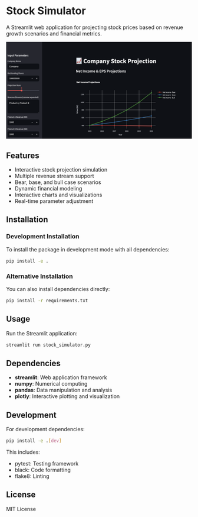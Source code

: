 # Stock Simulator

A Streamlit web application for projecting stock prices based on revenue growth scenarios and financial metrics.

![image](resources/demo.png)

## Features

- Interactive stock projection simulation
- Multiple revenue stream support
- Bear, base, and bull case scenarios
- Dynamic financial modeling
- Interactive charts and visualizations
- Real-time parameter adjustment

## Installation

### Development Installation

To install the package in development mode with all dependencies:

```bash
pip install -e .
```

### Alternative Installation

You can also install dependencies directly:

```bash
pip install -r requirements.txt
```

## Usage

Run the Streamlit application:

```bash
streamlit run stock_simulator.py
```

## Dependencies

- **streamlit**: Web application framework
- **numpy**: Numerical computing
- **pandas**: Data manipulation and analysis
- **plotly**: Interactive plotting and visualization

## Development

For development dependencies:

```bash
pip install -e .[dev]
```

This includes:
- pytest: Testing framework
- black: Code formatting
- flake8: Linting

## License

MIT License
